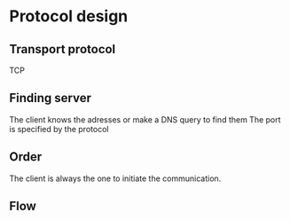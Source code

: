 # Protocol design

## Transport protocol
TCP

## Finding server
The client knows the adresses or make a DNS query to find them
The port is specified by the protocol

## Order
The client is always the one to initiate the communication.

## Flow


